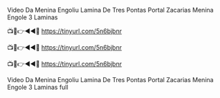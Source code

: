 Video Da Menina Engoliu Lamina De Tres Pontas Portal Zacarias Menina Engole 3 Laminas

📺📱👉◄◄🔴  https://tinyurl.com/5n6bjbnr

📺📱👉◄◄🔴  https://tinyurl.com/5n6bjbnr

📺📱👉◄◄🔴  https://tinyurl.com/5n6bjbnr

Video Da Menina Engoliu Lamina De Tres Pontas Portal Zacarias Menina Engole 3 Laminas full

